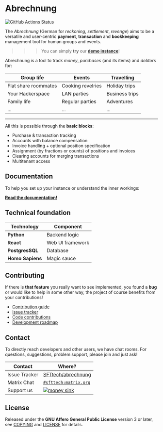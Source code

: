 # Abrechnung

[![GitHub Actions Status](https://github.com/SFTtech/abrechnung/actions/workflows/ci_testing.yaml/badge.svg)](https://github.com/SFTtech/abrechnung/actions/workflows/ci_testing.yaml)

The *Abrechnung* (German for *reckoning*, *settlement*, *revenge*) aims to be a versatile and user-centric **payment**, **transaction** and **bookkeeping** management tool for human groups and events.

>>> You can simply **try** our [**demo instance**](https://demo.abrechnung.sft.lol)!


Abrechnung is a tool to track *money*, *purchases* (and its items) and *debtors* for:

Group life | Events | Travelling
-|-|-
Flat share roommates | Cooking revelries | Holiday trips
Your Hackerspace | LAN parties | Business trips
Family life | Regular parties | Adventures
... | ... | ...


---

All this is possible through the **basic blocks**:

* Purchase & transaction tracking
* Accounts with balance compensation
* Invoice handling + optional position specification
* Assignment (by fractions or counts) of positions and invoices
* Clearing accounts for merging transactions
* Multitenant access


## Documentation

To help you set up your instance or understand the inner workings:

**[Read the documentation!](https://abrechnung.readthedocs.io)**


## Technical foundation

Technology        | Component
------------------|----------
**Python**        | Backend logic
**React**         | Web UI framework
**PostgresSQL**   | Database
**Homo Sapiens**  | Magic sauce


## Contributing

If there is **that feature** you really want to see implemented, you found a **bug** or would like to help in some other way, the project of course benefits from your contributions!

* [Contribution guide](https://abrechnung.readthedocs.io/en/latest/development/contributing.html)
* [Issue tracker](https://github.com/SFTtech/abrechnung/issues)
* [Code contributions](https://github.com/SFTtech/abrechnung/pulls)
* [Development roadmap](https://github.com/SFTtech/abrechnung/projects)


## Contact

To directly reach developers and other users, we have chat rooms.
For questions, suggestions, problem support, please join and just ask!

Contact          | Where?
-----------------|-------
Issue Tracker    | [SFTtech/abrechnung](https://github.com/SFTtech/abrechnung/issues)
Matrix Chat      | [`#sfttech:matrix.org`](https://app.element.io/#/room/#sfttech:matrix.org)
Support us       | [![money sink](https://liberapay.com/assets/widgets/donate.svg)](https://liberapay.com/SFTtech)


## License

Released under the **GNU Affero General Public License** version 3 or later, see [COPYING](COPYING)
and [LICENSE](LICENSE) for details.
